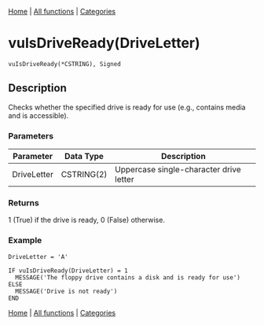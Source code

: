 [Home](../index.md) | [All functions](../all-functions.md) | [Categories](../categories/index.md)

# vuIsDriveReady(DriveLetter)

```Prototype
vuIsDriveReady(*CSTRING), Signed
```


## Description
Checks whether the specified drive is ready for use (e.g., contains media and is accessible).

### Parameters

| Parameter   | Data Type   | Description                                |
|-------------|-------------|--------------------------------------------|
| DriveLetter | CSTRING(2)  | Uppercase single-character drive letter    |

### Returns
1 (True) if the drive is ready, 0 (False) otherwise.

### Example

```Clarion
DriveLetter = 'A'

IF vuIsDriveReady(DriveLetter) = 1
  MESSAGE('The floppy drive contains a disk and is ready for use')
ELSE
  MESSAGE('Drive is not ready')
END
```

[Home](../index.md) | [All functions](../all-functions.md) | [Categories](../categories/index.md)
